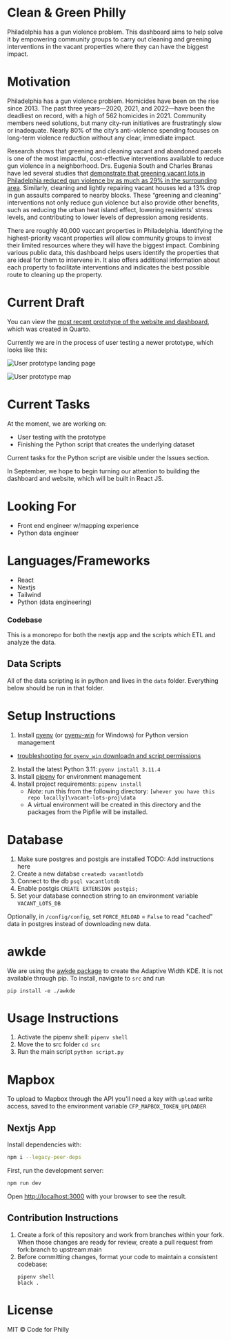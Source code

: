 # Clean & Green Philly

Philadelphia has a gun violence problem. This dashboard aims to help solve it by empowering community groups to carry out cleaning and greening interventions in the vacant properties where they can have the biggest impact.

# Motivation

Philadelphia has a gun violence problem. Homicides have been on the rise since 2013. The past three years—2020, 2021, and 2022—have been the deadliest on record, with a high of 562 homicides in 2021. Community members need solutions, but many city-run initiatives are frustratingly slow or inadequate. Nearly 80% of the city’s anti-violence spending focuses on long-term violence reduction without any clear, immediate impact.

Research shows that greening and cleaning vacant and abandoned parcels is one of the most impactful, cost-effective interventions available to reduce gun violence in a neighborhood. Drs. Eugenia South and Charles Branas have led several studies that [demonstrate that greening vacant lots in Philadelphia reduced gun violence by as much as 29% in the surrounding area](https://www.pnas.org/doi/10.1073/pnas.1718503115). Similarly, cleaning and lightly repairing vacant houses led a 13% drop in gun assaults compared to nearby blocks. These “greening and cleaning” interventions not only reduce gun violence but also provide other benefits, such as reducing the urban heat island effect, lowering residents’ stress levels, and contributing to lower levels of depression among residents.

There are roughly 40,000 vaccant properties in Philadelphia. Identifying the highest-priority vacant properties will allow community groups to invest their limited resources where they will have the biggest impact. Combining various public data, this dashboard helps users identify the properties that are ideal for them to intervene in. It also offers additional information about each property to facilitate interventions and indicates the best possible route to cleaning up the property.

# Current Draft

You can view the [most recent prototype of the website and dashboard](https://nlebovits.github.io/dashboard_demo_website/more_info.html), which was created in Quarto.

Currently we are in the process of user testing a newer prototype, which looks like this:

![User prototype landing page](https://github.com/CodeForPhilly/vacant-lots-proj/assets/111617674/0776acde-9fe0-42a5-b8ab-6680525a31d7)

![User prototype map](https://github.com/CodeForPhilly/vacant-lots-proj/assets/111617674/8cbf0b06-b299-49cd-8f9f-bbb714e55b44)

# Current Tasks

At the moment, we are working on:

- User testing with the prototype
- Finishing the Python script that creates the underlying dataset

Current tasks for the Python script are visible under the Issues section.

In September, we hope to begin turning our attention to building the dashboard and website, which will be built in React JS.

# Looking For

- Front end engineer w/mapping experience
- Python data engineer

# Languages/Frameworks

- React
- Nextjs
- Tailwind
- Python (data engineering)

### Codebase

This is a monorepo for both the nextjs app and the scripts which ETL and analyze the data.

## Data Scripts

All of the data scripting is in python and lives in the `data` folder. Everything below should be run in that folder.

# Setup Instructions

1. Install [pyenv](https://github.com/pyenv/pyenv) (or [pyenv-win](https://github.com/pyenv-win/pyenv-win) for Windows) for Python version management
  * [troubleshooting for `pyenv_win` downloadn and script permissions](https://www.sharepointdiary.com/2014/03/fix-for-powershell-script-cannot-be-loaded-because-running-scripts-is-disabled-on-this-system.html)
2. Install the latest Python 3.11: `pyenv install 3.11.4`
3. Install [pipenv](https://github.com/pypa/pipenv) for environment management
4. Install project requirements: `pipenv install`
   * *Note*: run this from the following directory: `[whever you have this repo locally]\vacant-lots-proj\data` 
   * A virtual environment will be created in this directory and the packages from the Pipfile will be installed.

# Database

1. Make sure postgres and postgis are installed
   TODO: Add instructions here
2. Create a new databse
   `createdb vacantlotdb`
3. Connect to the db
   `psql vacantlotdb`
4. Enable postgis
   `CREATE EXTENSION postgis;`
5. Set your database connection string to an environment variable `VACANT_LOTS_DB`

Optionally, in `/config/config`, set `FORCE_RELOAD` = `False` to read "cached" data in postgres instead of downloading new data.

# awkde

We are using the [awkde package](https://github.com/mennthor/awkde) to create the Adaptive Width KDE. It is not available through pip. To install, navigate to `src` and run

```
pip install -e ./awkde
```

# Usage Instructions

1. Activate the pipenv shell: `pipenv shell`
2. Move the to src folder `cd src`
3. Run the main script `python script.py`

# Mapbox

To upload to Mapbox through the API you'll need a key with `upload` write access, saved to the environment variable `CFP_MAPBOX_TOKEN_UPLOADER`

## Nextjs App

Install dependencies with:

```bash
npm i --legacy-peer-deps
```

First, run the development server:

```bash
npm run dev
```

Open [http://localhost:3000](http://localhost:3000) with your browser to see the result.

## Contribution Instructions

1. Create a fork of this repository and work from branches within your fork. When those changes are ready for review, create a pull request from fork:branch to upstream:main
2. Before committing changes, format your code to maintain a consistent codebase:
   ```
   pipenv shell
   black .
   ```

# License

MIT © Code for Philly
